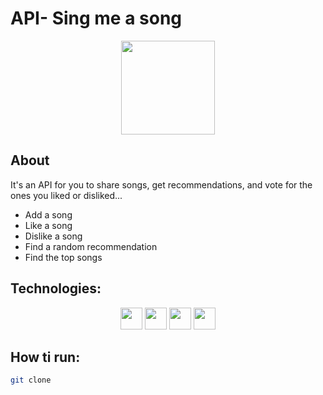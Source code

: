 # API- Sing me a song
<div align="center">
<img height="150em" src="https://user-images.githubusercontent.com/82846994/144901112-75864f33-7df5-41d3-bb27-a4eac93f13be.jpeg"/>
</div>


## About
  It's an API for you to share songs, get recommendations, and vote for the ones you liked or disliked...
  * Add a song 
  * Like a song
  * Dislike a song
  * Find a random recommendation
  * Find the top songs

  ## Technologies:
  <div align="center">
  <img height="35em" src="https://img.shields.io/badge/PostgreSQL-316192?style=for-the-badge&logo=postgresql&logoColor=white"/>
  <img height="35em" src="https://img.shields.io/badge/Node.js-339933?style=for-the-badge&logo=nodedotjs&logoColor=white"/>
  <img height="35em" src="https://img.shields.io/badge/Jest-C21325?style=for-the-badge&logo=jest&logoColor=white"/>
  <img height="35em" src="https://img.shields.io/badge/Express.js-000000?style=for-the-badge&logo=express&logoColor=white"/>
  </div>
  
  ## How ti run:
``` bash 
git clone
```
